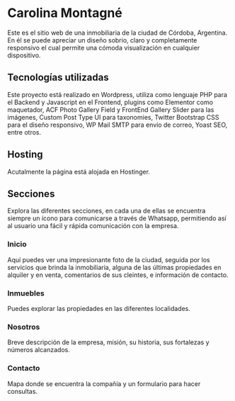 # Carolina Montagné

Este es el sitio web de una inmobiliaria de la ciudad de Córdoba, Argentina. En él se puede apreciar un diseño sobrio, claro y completamente responsivo el cual permite una cómoda visualización en cualquier dispositivo.

## Tecnologías utilizadas
Este proyecto está realizado en Wordpress, utiliza como lenguaje PHP para el Backend y Javascript en el Frontend, plugins como Elementor como maquetador, 
ACF Photo Gallery Field y FrontEnd Gallery Slider para las imágenes, Custom Post Type UI para taxonomies, Twitter Bootstrap CSS para el diseño responsivo, WP Mail SMTP para envío de correo, Yoast SEO, entre otros.

## Hosting
Acutalmente la página está alojada en Hostinger.

## Secciones

Explora las diferentes secciones, en cada una de ellas se encuentra siempre un ícono para comunicarse a través de Whatsapp, permitiendo así al usuario una fácil y rápida comunicación con la empresa.

### Inicio
Aquí puedes ver una impresionante foto de la ciudad, seguida por los servicios que brinda la inmobiliaria, alguna de las últimas propiedades en alquiler y en venta, comentarios de sus cleintes, e información de contacto.

### Inmuebles
Puedes explorar las propiedades en las diferentes localidades.

### Nosotros
Breve descripción de la empresa, misión, su historia, sus fortalezas y números alcanzados.


### Contacto
Mapa donde se encuentra la compañía y un formulario para hacer consultas. 
